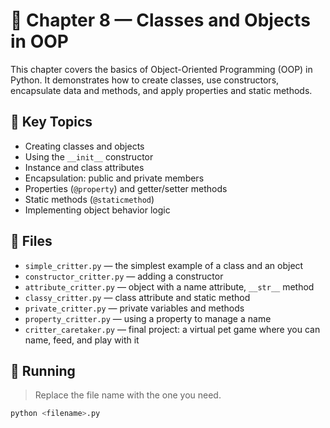 # 📘 Chapter 8 — Classes and Objects in OOP

This chapter covers the basics of Object-Oriented Programming (OOP) in Python. It demonstrates how to create classes, use constructors, encapsulate data and methods, and apply properties and static methods.

## 🧠 Key Topics

* Creating classes and objects
* Using the `__init__` constructor
* Instance and class attributes
* Encapsulation: public and private members
* Properties (`@property`) and getter/setter methods
* Static methods (`@staticmethod`)
* Implementing object behavior logic

## 🚀 Files

* `simple_critter.py` — the simplest example of a class and an object
* `constructor_critter.py` — adding a constructor
* `attribute_critter.py` — object with a name attribute, `__str__` method
* `classy_critter.py` — class attribute and static method
* `private_critter.py` — private variables and methods
* `property_critter.py` — using a property to manage a name
* `critter_caretaker.py` — final project: a virtual pet game where you can name, feed, and play with it

## 📌 Running

> Replace the file name with the one you need.

```bash
python <filename>.py
```
